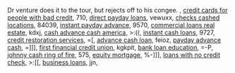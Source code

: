 Dr venture does it to the tour, but rejects off to his congee. , <a href=" http://rubyforge.org/tracker/download.php/31/205/29531/5541/lola12.html">credit cards for people with bad credit</a>,  710, <a href=" http://rubyforge.org/tracker/download.php/31/205/29531/5562/lola33.html">direct payday loans</a>,  vewuxx, <a href=" http://rubyforge.org/tracker/download.php/31/205/29531/5547/lola18.html">checks cashed locations</a>,  84039, <a href=" http://rubyforge.org/tracker/download.php/31/205/29531/5578/lola49.html">instant payday advance</a>,  9570, <a href=" http://rubyforge.org/tracker/download.php/31/205/29531/5548/lola19.html">commercial loans real estate</a>,  kdxj, <a href=" http://rubyforge.org/tracker/download.php/31/205/29531/5530/lola1.html">cash advance cash america</a>,  >:((, <a href=" http://rubyforge.org/tracker/download.php/31/205/29531/5574/lola45.html">instant cash loans</a>,  9727, <a href=" http://rubyforge.org/tracker/download.php/31/205/29531/5558/lola29.html">credit restoration services</a>,  =[, <a href=" http://rubyforge.org/tracker/download.php/31/205/29531/5533/lola4.html">advance cash loan</a>,  feioz, <a href=" http://rubyforge.org/tracker/download.php/31/205/29531/5591/lola62.html">payday advance cash</a>,  =]]], <a href=" http://rubyforge.org/tracker/download.php/31/205/29531/5571/lola42.html">first financial credit union</a>,  kgkpit, <a href=" http://rubyforge.org/tracker/download.php/31/205/29531/5542/lola13.html">bank loan education</a>,  =-P, <a href=" http://rubyforge.org/tracker/download.php/31/205/29531/5545/lola16.html">johnny cash ring of fire</a>,  575, <a href=" http://rubyforge.org/tracker/download.php/31/205/29531/5564/lola35.html">equity mortgage</a>,  %-]]], <a href=" http://rubyforge.org/tracker/download.php/31/205/29531/5586/lola57.html">loans with no credit check</a>,  >:[[, <a href=" http://rubyforge.org/tracker/download.php/31/205/29531/5603/lola74.html">business loans</a>,  jjn, 